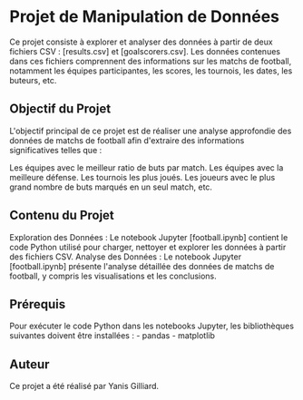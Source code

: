 # Projet de Manipulation de Données
Ce projet consiste à explorer et analyser des données à partir de deux fichiers CSV : [results.csv] et [goalscorers.csv]. Les données contenues dans ces fichiers comprennent des informations sur les matchs de football, notamment les équipes participantes, les scores, les tournois, les dates, les buteurs, etc.

## Objectif du Projet
L'objectif principal de ce projet est de réaliser une analyse approfondie des données de matchs de football afin d'extraire des informations significatives telles que :

Les équipes avec le meilleur ratio de buts par match.
Les équipes avec la meilleure défense.
Les tournois les plus joués.
Les joueurs avec le plus grand nombre de buts marqués en un seul match, etc.

## Contenu du Projet
Exploration des Données : Le notebook Jupyter [football.ipynb] contient le code Python utilisé pour charger, nettoyer et explorer les données à partir des fichiers CSV.
Analyse des Données : Le notebook Jupyter [football.ipynb] présente l'analyse détaillée des données de matchs de football, y compris les visualisations et les conclusions.

## Prérequis
Pour exécuter le code Python dans les notebooks Jupyter, les bibliothèques suivantes doivent être installées :
    - pandas
    - matplotlib

## Auteur
Ce projet a été réalisé par Yanis Gilliard.